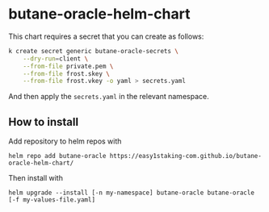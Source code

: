 # butane-oracle-helm-chart

This chart requires a secret that you can create as follows:

```bash
k create secret generic butane-oracle-secrets \
    --dry-run=client \
    --from-file private.pem \
    --from-file frost.skey \
    --from-file frost.vkey -o yaml > secrets.yaml
```

And then apply the `secrets.yaml` in the relevant namespace.

## How to install

Add repository to helm repos with

`helm repo add butane-oracle https://easy1staking-com.github.io/butane-oracle-helm-chart/`

Then install with

`helm upgrade --install [-n my-namespace] butane-oracle butane-oracle [-f my-values-file.yaml]`
